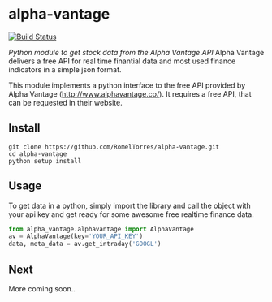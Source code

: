 # alpha-vantage

[![Build Status](https://travis-ci.org/RomelTorres/alpha-vantage.png?branch=0.0.1)](https://travis-ci.org/RomelTorres/alpha-vantage)

*Python module to get stock data from the Alpha Vantage API*
Alpha Vantage delivers a free API for real time finantial data and most used finance indicators in a simple json format.

This module implements a python interface to the free API provided by Alpha
Vantage (http://www.alphavantage.co/). It requires a free API, that can be requested in their website.

## Install
```shell
git clone https://github.com/RomelTorres/alpha-vantage.git
cd alpha-vantage
python setup install
```

## Usage
To get data in a python, simply import the library and call the object with your api key and get ready for some awesome free realtime finance data.
```python
from alpha_vantage.alphavantage import AlphaVantage
av = AlphaVantage(key='YOUR_API_KEY')
data, meta_data = av.get_intraday('GOOGL')
```

## Next
More coming soon..

